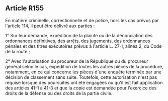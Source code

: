 Article R155
----
En matière criminelle, correctionnelle et de police, hors les cas prévus par
l'article 114, il peut être délivré aux parties :

1° Sur leur demande, expédition de la plainte ou de la dénonciation des
ordonnances définitives, des arrêts, des jugements, des ordonnances pénales et
des titres exécutoires prévus à l'article L. 27-I, alinéa 2, du Code de la route
;

2° Avec l'autorisation du procureur de la République ou du procureur général
selon le cas, expédition de toutes les autres pièces de la procédure, notamment,
en ce qui concerne les pièces d'une enquête terminée par une décision de
classement sans suite. Toutefois, cette autorisation n'est pas requise lorsque
des poursuites ont été engagées ou qu'il est fait application des articles 41-1
à 41-3 et que la copie est demandée pour l'exercice des droits de la défense ou
des droits de la partie civile.
